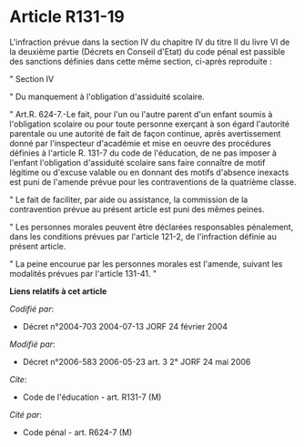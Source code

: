 # Article R131-19

L'infraction prévue dans la section IV du chapitre IV du titre II du livre VI de la deuxième partie (Décrets en Conseil
d'Etat) du code pénal est passible des sanctions définies dans cette même section, ci-après reproduite : 

" Section IV 

" Du manquement à l'obligation d'assiduité scolaire. 

" Art.R. 624-7.-Le fait, pour l'un ou l'autre parent d'un enfant soumis à l'obligation scolaire ou pour toute personne
exerçant à son égard l'autorité parentale ou une autorité de fait de façon continue, après avertissement donné par
l'inspecteur d'académie et mise en oeuvre des procédures définies à l'article R. 131-7 du code de l'éducation, de ne pas
imposer à l'enfant l'obligation d'assiduité scolaire sans faire connaître de motif légitime ou d'excuse valable ou en donnant
des motifs d'absence inexacts est puni de l'amende prévue pour les contraventions de la quatrième classe. 

" Le fait de faciliter, par aide ou assistance, la commission de la contravention prévue au présent article est puni des
mêmes peines. 

" Les personnes morales peuvent être déclarées responsables pénalement, dans les conditions prévues par l'article 121-2, de
l'infraction définie au présent article. 

" La peine encourue par les personnes morales est l'amende, suivant les modalités prévues par l'article 131-41. "

**Liens relatifs à cet article**

_Codifié par_:

  - Décret n°2004-703 2004-07-13 JORF 24 février 2004

_Modifié par_:

  - Décret n°2006-583 2006-05-23 art. 3 2° JORF 24 mai 2006

_Cite_:

  - Code de l'éducation - art. R131-7 (M)

_Cité par_:

  - Code pénal - art. R624-7 (M)
